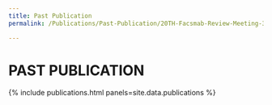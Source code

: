 ```yaml
---
title: Past Publication
permalink: /Publications/Past-Publication/20TH-Facsmab-Review-Meeting-3rd-May-2019

---
```

<h1>PAST PUBLICATION</h1>

{% include publications.html panels=site.data.publications %}
